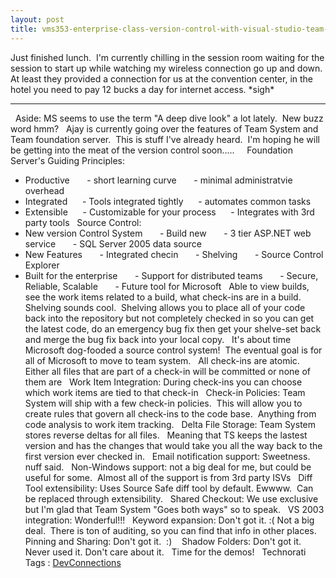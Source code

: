 ```yaml
---
layout: post
title: vms353-enterprise-class-version-control-with-visual-studio-team-system
---
```

Just finished lunch.  I'm currently chilling in the session room waiting
for the session to start up while watching my wireless connection go up
and down.  At least they provided a connection for us at the convention
center, in the hotel you need to pay 12 bucks a day for internet access.
\*sigh\*
 

* * * * *

 
Aside: MS seems to use the term "A deep dive look" a lot lately.  New
buzz word hmm?
 
Ajay is currently going over the features of Team System and Team
foundation server.  This is stuff I've already heard.  I'm hoping he
will be getting into the meat of the version control soon.....
 
 
Foundation Server's Guiding Principles:
- Productive
      - short learning curve
      - minimal administratvie overhead
- Integrated
     - Tools integrated tightly
     - automates common tasks
- Extensible
     - Customizable for your process
     - Integrates with 3rd party tools
 
Source Control:
- New version Control System
      - Build new
      - 3 tier ASP.NET web service
      - SQL Server 2005 data source
- New Features
      - Integrated checin
      - Shelving
      - Source Control Explorer
- Built for the enterprise
      - Support for distributed teams
      - Secure, Reliable, Scalable
      - Future tool for Microsoft
 
Able to view builds, see the work items related to a build, what
check-ins are in a build.
 
Shelving sounds cool.  Shelving allows you to place all of your code
back into the repository but not completely checked in so you can get
the latest code, do an emergency bug fix then get your shelve-set back
and merge the bug fix back into your local copy.
 
It's about time Microsoft dog-fooded a source control system!  The
eventual goal is for all of Microsoft to move to team system.
 
All check-ins are atomic.  Either all files that are part of a check-in
will be committed or none of them are
 
Work Item Integration: During check-ins you can choose which work items
are tied to that check-in
 
Check-in Policies: Team System will ship with a few check-in policies. 
This will allow you to create rules that govern all check-ins to the
code base.  Anything from code analysis to work item tracking.
 
Delta File Storage: Team System stores reverse deltas for all files.  
Meaning that TS keeps the lastest version and has the changes that would
take you all the way back to the first version ever checked in.
 
Email notification support: Sweetness. nuff said.
 
Non-Windows support: not a big deal for me, but could be useful for
some.  Almost all of the support is from 3rd party ISVs
 
Diff Tool extensibility: Uses Source Safe diff tool by default. Ewwww. 
Can be replaced through extensibility.
 
Shared Checkout: We use exclusive but I'm glad that Team System "Goes
both ways" so to speak.
 
VS 2003 integration: Wonderful!!!
 
Keyword expansion: Don't got it. :( Not a big deal.  There is ton of
auditing, so you can find that info in other places.
 
Pinning and Sharing: Don't got it.  :) 
 
Shadow Folders: Don't got it.  Never used it. Don't care about it.
 
Time for the demos!
 
Technorati Tags :
[DevConnections](http://technorati.com/tag/DevConnections)
 
 
 
 
 
 
 
 
 
